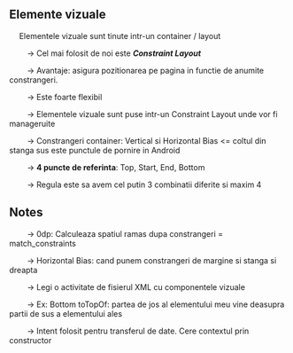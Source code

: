## Elemente vizuale

&emsp; Elementele vizuale sunt tinute intr-un container / layout

&emsp;&emsp; -> Cel mai folosit de noi este <b><i>Constraint Layout</i></b>

&emsp;&emsp; -> Avantaje: asigura pozitionarea pe pagina in functie de anumite constrangeri.

&emsp;&emsp; -> Este foarte flexibil

&emsp;&emsp; -> Elementele vizuale sunt puse intr-un Constraint Layout unde vor fi manageruite

&emsp;&emsp; -> Constrangeri container: Vertical si Horizontal Bias <= coltul din stanga sus este punctule de pornire in Android

&emsp;&emsp; -> <b>4 puncte de referinta</b>: Top, Start, End, Bottom

&emsp;&emsp; -> Regula este sa avem cel putin 3 combinatii diferite si maxim 4

## Notes 

&emsp;&emsp; -> 0dp: Calculeaza spatiul ramas dupa constrangeri = match_constraints

&emsp;&emsp; -> Horizontal Bias: cand punem constrangeri de margine si stanga si dreapta

&emsp;&emsp; -> Legi o activitate de fisierul XML cu componentele vizuale

&emsp;&emsp; -> Ex: Bottom toTopOf: partea de jos al elementului meu vine deasupra partii de sus a elementului ales

&emsp;&emsp; -> Intent folosit pentru transferul de date. Cere contextul prin constructor